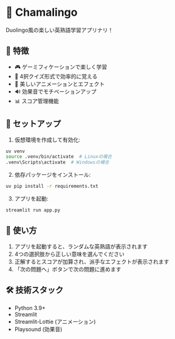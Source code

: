 # 🦎 Chamalingo

Duolingo風の楽しい英熟語学習アプリナリ！

## 🌟 特徴

- 🎮 ゲーミフィケーションで楽しく学習
- 🎯 4択クイズ形式で効率的に覚える
- 🎨 美しいアニメーションとエフェクト
- 🔊 効果音でモチベーションアップ
- 📊 スコア管理機能

## 🚀 セットアップ

1. 仮想環境を作成して有効化:
```bash
uv venv
source .venv/bin/activate  # Linuxの場合
.venv\Scripts\activate  # Windowsの場合
```

2. 依存パッケージをインストール:
```bash
uv pip install -r requirements.txt
```

3. アプリを起動:
```bash
streamlit run app.py
```

## 🎯 使い方

1. アプリを起動すると、ランダムな英熟語が表示されます
2. 4つの選択肢から正しい意味を選んでください
3. 正解するとスコアが加算され、派手なエフェクトが表示されます
4. 「次の問題へ」ボタンで次の問題に進めます

## 🛠️ 技術スタック

- Python 3.9+
- Streamlit
- Streamlit-Lottie (アニメーション)
- Playsound (効果音) 